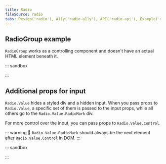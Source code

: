 ```yaml
---
title: Radio
fileSource: radio
tabs: Design('radio'), A11y('radio-a11y'), API('radio-api'), Example('radio-code'), Changelog('radio-changelog')
---
```


## RadioGroup example

`RadioGroup` works as a controlling component and doesn't have an actual HTML element beneath it.

::: sandbox

<script lang="tsx">
  export Demo from './examples/radiogroup_example.tsx';
</script>

:::

## Additional props for input

`Radio.Value` hides a styled div and a hidden input. When you pass props to `Radio.Value`, a specific set of them is passed to the input props, while all others go to the `Radio.Value.RadioMark` div.

For more control over the input, you can pass props to `Radio.Value.Control`.

::: warning
:rotating_light: `Radio.Value.RadioMark` should always be the next element after `Radio.Value.Control` in DOM.
:::

::: sandbox

<script lang="tsx">
  export Demo from './examples/additional_props_for_input.tsx';
</script>

:::
